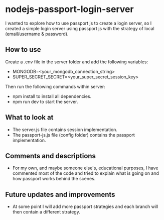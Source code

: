 # nodejs-passport-login-server

I wanted to explore how to use passport js to create a login server, so I created a simple login server using passport js with the strategy of local (email/username & password).

## How to use

Create a .env file in the server folder and add the following variables:
- MONGODB=<your_mongodb_connection_string>
- SUPER_SECRET_SECRET=<your_super_secret_session_key>

Then run the following commands within server:

- npm install to install all dependencies. 
- npm run dev to start the server.

## What to look at

- The server.js file contains session implementation. 
- The passport-js.js file (config folder) contains the passport implementation.

## Comments and descriptions

- For my own, and maybe someone else's, educational purposes, I have commented most of the code and 
tried to explain what is going on and how passport works behind the scenes.

## Future updates and improvements

- At some point I will add more passport strategies and each branch will then contain a different strategy.

